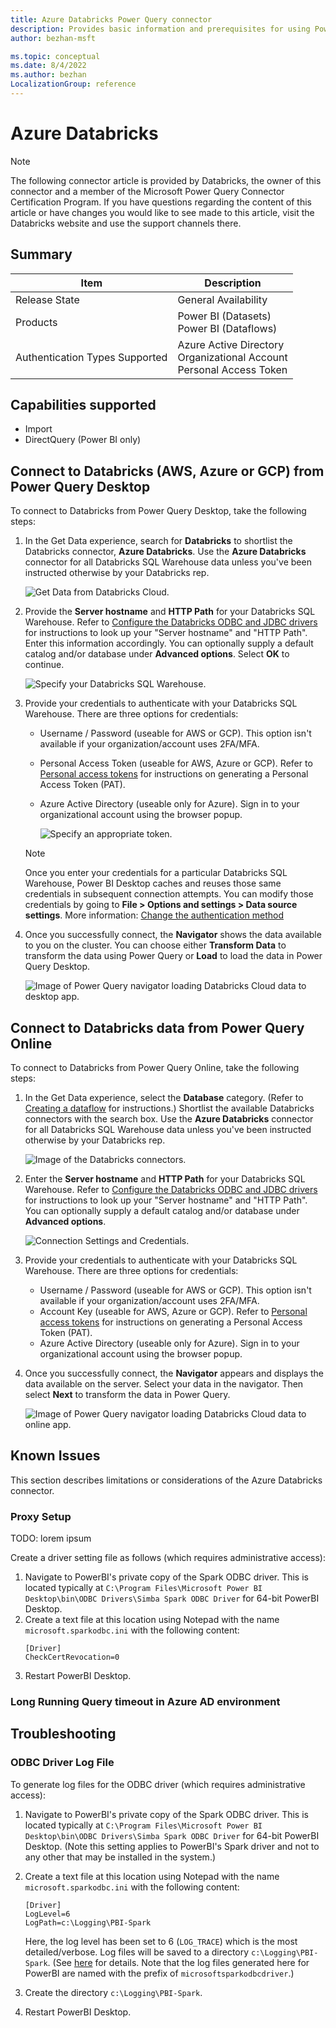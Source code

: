 ```yaml
---
title: Azure Databricks Power Query connector
description: Provides basic information and prerequisites for using Power Query's Azure Databricks connector.
author: bezhan-msft

ms.topic: conceptual
ms.date: 8/4/2022
ms.author: bezhan
LocalizationGroup: reference
---
```


# Azure Databricks

>[!NOTE]
>The following connector article is provided by Databricks, the owner of this connector and a member of the Microsoft Power Query Connector Certification Program. If you have questions regarding the content of this article or have changes you would like to see made to this article, visit the Databricks website and use the support channels there.

## Summary

| Item | Description |
| ---- | ----------- |
| Release State | General Availability |
| Products | Power BI (Datasets)<br/>Power BI (Dataflows) |
| Authentication Types Supported | Azure Active Directory<br/>Organizational Account<br/>Personal Access Token |

## Capabilities supported

* Import
* DirectQuery (Power BI only)

## Connect to Databricks (AWS, Azure or GCP) from Power Query Desktop

To connect to Databricks from Power Query Desktop, take the following steps:

1. In the Get Data experience, search for **Databricks** to shortlist the Databricks connector, **Azure Databricks**. Use the **Azure Databricks** connector for all Databricks SQL Warehouse data unless you've been instructed otherwise by your Databricks rep.

    ![Get Data from Databricks Cloud.](./media/databricksazure/get-data-dbc.png)

2. Provide the **Server hostname** and **HTTP Path** for your Databricks SQL Warehouse. Refer to [Configure the Databricks ODBC and JDBC drivers](/azure/databricks/integrations/bi/jdbc-odbc-bi) for instructions to look up your "Server hostname" and "HTTP Path". Enter this information accordingly. You can optionally supply a default catalog and/or database under **Advanced options**. Select **OK** to continue.

    ![Specify your Databricks SQL Warehouse.](./media/databricksazure/azdbc-sql-endpoint.png)

3. Provide your credentials to authenticate with your Databricks SQL Warehouse. There are three options for credentials:

    * Username / Password (useable for AWS or GCP). This option isn't available if your organization/account uses 2FA/MFA.
    * Personal Access Token (useable for AWS, Azure or GCP). Refer to [Personal access tokens](/azure/databricks/sql/user/security/personal-access-tokens) for instructions on generating a Personal Access Token (PAT).
    * Azure Active Directory (useable only for Azure). Sign in to your organizational account using the browser popup.

      ![Specify an appropriate token.](./media/databricksazure/azdbc-pat.png)

    > [!NOTE]
    > Once you enter your credentials for a particular Databricks SQL Warehouse, Power BI Desktop caches and reuses those same credentials in subsequent connection attempts. You can modify those credentials by going to **File > Options and settings > Data source settings**. More information: [Change the authentication method](../ConnectorAuthentication.md#change-the-authentication-method)

4. Once you successfully connect, the **Navigator** shows the data available to you on the cluster. You can choose either **Transform Data** to transform the data using Power Query or **Load** to load the data in Power Query Desktop.

    ![Image of Power Query navigator loading Databricks Cloud data to desktop app.](./media/databricksazure/navigator-with-filter.png)

## Connect to Databricks data from Power Query Online

To connect to Databricks from Power Query Online, take the following steps:

1. In the Get Data experience, select the **Database** category. (Refer to [Creating a dataflow](/power-bi/transform-model/dataflows/dataflows-create) for instructions.) Shortlist the available Databricks connectors with the search box. Use the **Azure Databricks** connector for all Databricks SQL Warehouse data unless you've been instructed otherwise by your Databricks rep.  

    ![Image of the Databricks connectors.](./media/databricksazure/filtered-connectors.png)

2. Enter the **Server hostname** and **HTTP Path** for your Databricks SQL Warehouse. Refer to [Configure the Databricks ODBC and JDBC drivers](/azure/databricks/integrations/bi/jdbc-odbc-bi) for instructions to look up your "Server hostname" and "HTTP Path". You can optionally supply a default catalog and/or database under **Advanced options**.

    ![Connection Settings and Credentials.](./media/databricksazure/azconnect-setting-cred.png)

3. Provide your credentials to authenticate with your Databricks SQL Warehouse. There are three options for credentials:

    * Username / Password (useable for AWS or GCP). This option isn't available if your organization/account uses 2FA/MFA.
    * Account Key (useable for AWS, Azure or GCP). Refer to [Personal access tokens](/azure/databricks/sql/user/security/personal-access-tokens) for instructions on generating a Personal Access Token (PAT).
    * Azure Active Directory (useable only for Azure). Sign in to your organizational account using the browser popup.

4. Once you successfully connect, the **Navigator** appears and displays the data available on the server. Select your data in the navigator. Then select **Next** to transform the data in Power Query.

    ![Image of Power Query navigator loading Databricks Cloud data to online app.](./media/databricksazure/pq-choose-data.png)


## Known Issues

This section describes limitations or considerations of the Azure Databricks connector.

### Proxy Setup

TODO: lorem ipsum

Create a driver setting file as follows (which requires administrative access):
1. Navigate to PowerBI's private copy of the Spark ODBC driver. This is located typically at ``C:\Program Files\Microsoft Power BI Desktop\bin\ODBC Drivers\Simba Spark ODBC Driver`` for 64-bit PowerBI Desktop. 
2. Create a text file at this location using Notepad with the name ``microsoft.sparkodbc.ini`` with the following content:
    ```
    [Driver]
    CheckCertRevocation=0
    ```
3. Restart PowerBI Desktop.

### Long Running Query timeout in Azure AD environment

### 

## Troubleshooting

### ODBC Driver Log File

To generate log files for the ODBC driver (which requires administrative access):
1. Navigate to PowerBI's private copy of the Spark ODBC driver. This is located typically at ``C:\Program Files\Microsoft Power BI Desktop\bin\ODBC Drivers\Simba Spark ODBC Driver`` for 64-bit PowerBI Desktop. (Note this setting applies to PowerBI's Spark driver and not to any other that may be installed in the system.)
2. Create a text file at this location using Notepad with the name ``microsoft.sparkodbc.ini`` with the following content:
    ```
    [Driver]
    LogLevel=6
    LogPath=c:\Logging\PBI-Spark
    ```
  
    Here, the log level has been set to 6 (``LOG_TRACE``) which is the most detailed/verbose. Log files will be saved to a directory ``c:\Logging\PBI-Spark``. (See [here](http://simba.wpengine.com/products/Spark/doc/ODBC_InstallGuide/win/content/odbc/options/loglevel.htm) for details. Note that the log files generated here for PowerBI are named with the prefix of ``microsoftsparkodbcdriver``.)
3. Create the directory ``c:\Logging\PBI-Spark``.
4. Restart PowerBI Desktop.

